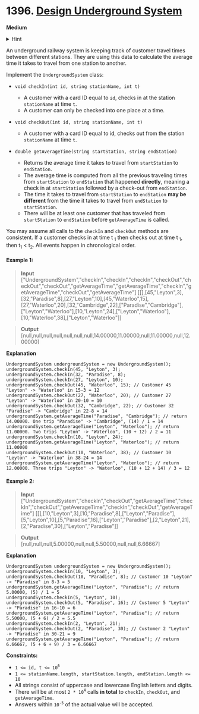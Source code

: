 # 1396. [Design Underground System](https://leetcode.com/problems/design-underground-system/)

**Medium**

<details>
<summary>Hint </summary>

```
Use two hash tables. 
The first to save the check-in time for a customer 
and the second to update the total time between two stations.
```

</details>

An underground railway system is keeping track of customer travel times between different stations. They are using this
data to calculate the average time it takes to travel from one station to another.

Implement the `UndergroundSystem` class:

* `void checkIn(int id, string stationName, int t)`
    * A customer with a card ID equal to `id`, checks in at the station `stationName` at time `t`.
    * A customer can only be checked into one place at a time.

* `void checkOut(int id, string stationName, int t)`
    * A customer with a card ID equal to id, checks out from the station `stationName` at time `t`.
* `double getAverageTime(string startStation, string endStation)`
    * Returns the average time it takes to travel from `startStation` to `endStation`.
    * The average time is computed from all the previous traveling times from `startStation` to `endStation` that
      happened
      **directly**, meaning a check in at `startStation` followed by a check-out from `endStation`.
    * The time it takes to travel from `startStation` to `endStation` **may be different** from the time it takes to
      travel from
      `endStation` to `startStation`.
    * There will be at least one customer that has traveled from `startStation` to `endStation` before `getAverageTime`
      is
      called.

You may assume all calls to the `checkIn` and `checkOut` methods are consistent. If a customer checks in at time t<sub>
1</sub> then checks out at time t<sub> 1</sub>, then t<sub>1</sub> < t<sub>2</sub>. All events happen in chronological
order.

#### Example 1:

> **Input**
["UndergroundSystem","checkIn","checkIn","checkIn","checkOut","checkOut","checkOut","getAverageTime","getAverageTime","checkIn","getAverageTime","checkOut","getAverageTime"]
[[],[45,"Leyton",3],[32,"Paradise",8],[27,"Leyton",10],[45,"Waterloo",15],[27,"Waterloo",20],[32,"Cambridge",22],["Paradise","Cambridge"],["Leyton","Waterloo"],[10,"Leyton",24],["Leyton","Waterloo"],[10,"Waterloo",38],["Leyton","Waterloo"]]

> **Output**  
[null,null,null,null,null,null,null,14.00000,11.00000,null,11.00000,null,12.00000]

**Explanation**

```
UndergroundSystem undergroundSystem = new UndergroundSystem();
undergroundSystem.checkIn(45, "Leyton", 3);
undergroundSystem.checkIn(32, "Paradise", 8);
undergroundSystem.checkIn(27, "Leyton", 10);
undergroundSystem.checkOut(45, "Waterloo", 15); // Customer 45 "Leyton" -> "Waterloo" in 15-3 = 12
undergroundSystem.checkOut(27, "Waterloo", 20); // Customer 27 "Leyton" -> "Waterloo" in 20-10 = 10
undergroundSystem.checkOut(32, "Cambridge", 22); // Customer 32 "Paradise" -> "Cambridge" in 22-8 = 14
undergroundSystem.getAverageTime("Paradise", "Cambridge"); // return 14.00000. One trip "Paradise" -> "Cambridge", (14) / 1 = 14
undergroundSystem.getAverageTime("Leyton", "Waterloo"); // return 11.00000. Two trips "Leyton" -> "Waterloo", (10 + 12) / 2 = 11
undergroundSystem.checkIn(10, "Leyton", 24);
undergroundSystem.getAverageTime("Leyton", "Waterloo"); // return 11.00000
undergroundSystem.checkOut(10, "Waterloo", 38); // Customer 10 "Leyton" -> "Waterloo" in 38-24 = 14
undergroundSystem.getAverageTime("Leyton", "Waterloo"); // return 12.00000. Three trips "Leyton" -> "Waterloo", (10 + 12 + 14) / 3 = 12
```

#### Example 2:

> **Input**  
["UndergroundSystem","checkIn","checkOut","getAverageTime","checkIn","checkOut","getAverageTime","checkIn","checkOut","getAverageTime"]
[[],[10,"Leyton",3],[10,"Paradise",8],["Leyton","Paradise"],[5,"Leyton",10],[5,"Paradise",16],["Leyton","Paradise"],[2,"Leyton",21],[2,"Paradise",30],["Leyton","Paradise"]]

> **Output**  
[null,null,null,5.00000,null,null,5.50000,null,null,6.66667]

**Explanation**

```
UndergroundSystem undergroundSystem = new UndergroundSystem();
undergroundSystem.checkIn(10, "Leyton", 3);
undergroundSystem.checkOut(10, "Paradise", 8); // Customer 10 "Leyton" -> "Paradise" in 8-3 = 5
undergroundSystem.getAverageTime("Leyton", "Paradise"); // return 5.00000, (5) / 1 = 5
undergroundSystem.checkIn(5, "Leyton", 10);
undergroundSystem.checkOut(5, "Paradise", 16); // Customer 5 "Leyton" -> "Paradise" in 16-10 = 6
undergroundSystem.getAverageTime("Leyton", "Paradise"); // return 5.50000, (5 + 6) / 2 = 5.5
undergroundSystem.checkIn(2, "Leyton", 21);
undergroundSystem.checkOut(2, "Paradise", 30); // Customer 2 "Leyton" -> "Paradise" in 30-21 = 9
undergroundSystem.getAverageTime("Leyton", "Paradise"); // return 6.66667, (5 + 6 + 9) / 3 = 6.66667
```

**Constraints:**

* `1 <= id, t <= 10`<sup>`6`</sup>
* `1 <= stationName.length, startStation.length, endStation.length <= 10`
* All strings consist of uppercase and lowercase English letters and digits.
* There will be at most `2 * 10`<sup>`4`</sup> calls **in total** to `checkIn`, `checkOut`, and `getAverageTime`.
* Answers within `10`<sup>`-5`</sup> of the actual value will be accepted.